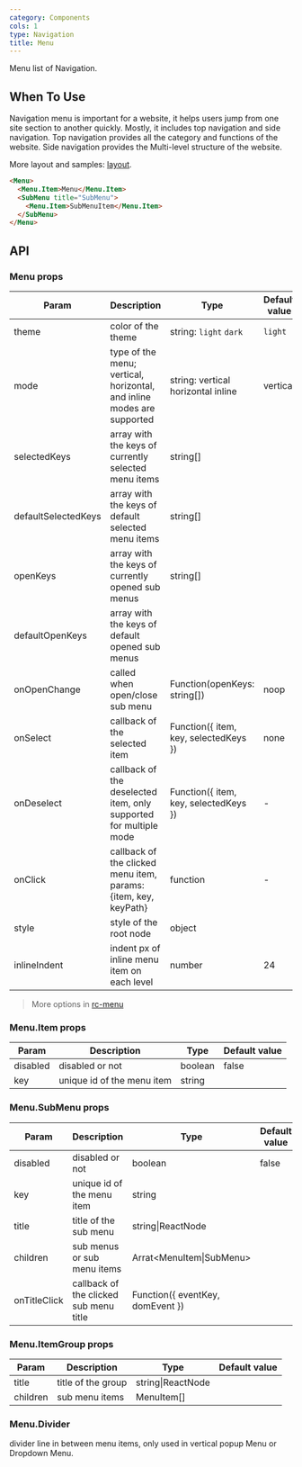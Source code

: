 ```yaml
---
category: Components
cols: 1
type: Navigation
title: Menu
---
```


Menu list of Navigation.

## When To Use

Navigation menu is important for a website, it helps users jump from one site section to another quickly. Mostly, it includes top navigation and side navigation. Top navigation provides all the category and functions of the website. Side navigation provides the Multi-level structure of the website.

More layout and samples: [layout](/docs/spec/layout).

```html
<Menu>
  <Menu.Item>Menu</Menu.Item>
  <SubMenu title="SubMenu">
    <Menu.Item>SubMenuItem</Menu.Item>
  </SubMenu>
</Menu>
```

## API

### Menu props

| Param    | Description   | Type     | Default value       |
|----------|---------------|----------|--------------|
| theme    | color of the theme | string: `light` `dark` | `light` |
| mode | type of the menu; vertical, horizontal, and inline modes are supported | string: vertical horizontal inline | vertical |
| selectedKeys | array with the keys of currently selected menu items | string[] |      |
| defaultSelectedKeys | array with the keys of default selected menu items | string[] |      |
| openKeys | array with the keys of currently opened sub menus | string[] |  |
| defaultOpenKeys | array with the keys of default opened sub menus |  |      |
| onOpenChange | called when open/close sub menu | Function(openKeys: string[]) | noop |
| onSelect | callback of the selected item | Function({ item, key, selectedKeys }) | none   |
| onDeselect | callback of the deselected item, only supported for multiple mode | Function({ item, key, selectedKeys }) | - |
| onClick | callback of the clicked menu item, params: {item, key, keyPath} | function | - |
| style | style of the root node | object | |
| inlineIndent | indent px of inline menu item on each level | number | 24 |

> More options in [rc-menu](https://github.com/react-component/menu#api)

### Menu.Item props

| Param    | Description    | Type     | Default value       |
|----------|----------------|----------|--------------|
| disabled    | disabled or not | boolean   |  false  |
| key   | unique id of the menu item |  string |  |

### Menu.SubMenu props

| Param    | Description    | Type     | Default value       |
|----------|----------------|----------|--------------|
| disabled    | disabled or not | boolean   |  false  |
| key   | unique id of the menu item |  string |  |
| title    | title of the sub menu | string\|ReactNode   |    |
| children | sub menus or sub menu items | Arrat<MenuItem\|SubMenu> |  |
| onTitleClick | callback of the clicked sub menu title | Function({ eventKey, domEvent }) |  |

### Menu.ItemGroup props

| Param    | Description    | Type     | Default value       |
|----------|----------------|----------|--------------|
| title    | title of the group       | string\|ReactNode |    |
| children | sub menu items    | MenuItem[] |  |

### Menu.Divider

divider line in between menu items, only used in vertical popup Menu or Dropdown Menu.
